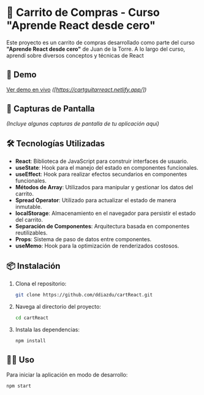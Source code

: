 # 🛒 Carrito de Compras - Curso "Aprende React desde cero"

Este proyecto es un carrito de compras desarrollado como parte del curso **"Aprende React desde cero"** de Juan de la Torre. A lo largo del curso, aprendí sobre diversos conceptos y técnicas de React
## 🚀 Demo

[Ver demo en vivo](#) *([https://cartguitarreact.netlify.app/])*

## 📸 Capturas de Pantalla

*(Incluye algunas capturas de pantalla de tu aplicación aquí)*

## 🛠️ Tecnologías Utilizadas

- **React**: Biblioteca de JavaScript para construir interfaces de usuario.
- **useState**: Hook para el manejo del estado en componentes funcionales.
- **useEffect**: Hook para realizar efectos secundarios en componentes funcionales.
- **Métodos de Array**: Utilizados para manipular y gestionar los datos del carrito.
- **Spread Operator**: Utilizado para actualizar el estado de manera inmutable.
- **localStorage**: Almacenamiento en el navegador para persistir el estado del carrito.
- **Separación de Componentes**: Arquitectura basada en componentes reutilizables.
- **Props**: Sistema de paso de datos entre componentes.
- **useMemo**: Hook para la optimización de renderizados costosos.

## 📦 Instalación

1. Clona el repositorio:
    ```bash
    git clone https://github.com/ddiazdu/cartReact.git
    ```

2. Navega al directorio del proyecto:
    ```bash
    cd cartReact
    ```

3. Instala las dependencias:
    ```bash
    npm install
    ```

## 🚴‍♂️ Uso

Para iniciar la aplicación en modo de desarrollo:

```bash
npm start
